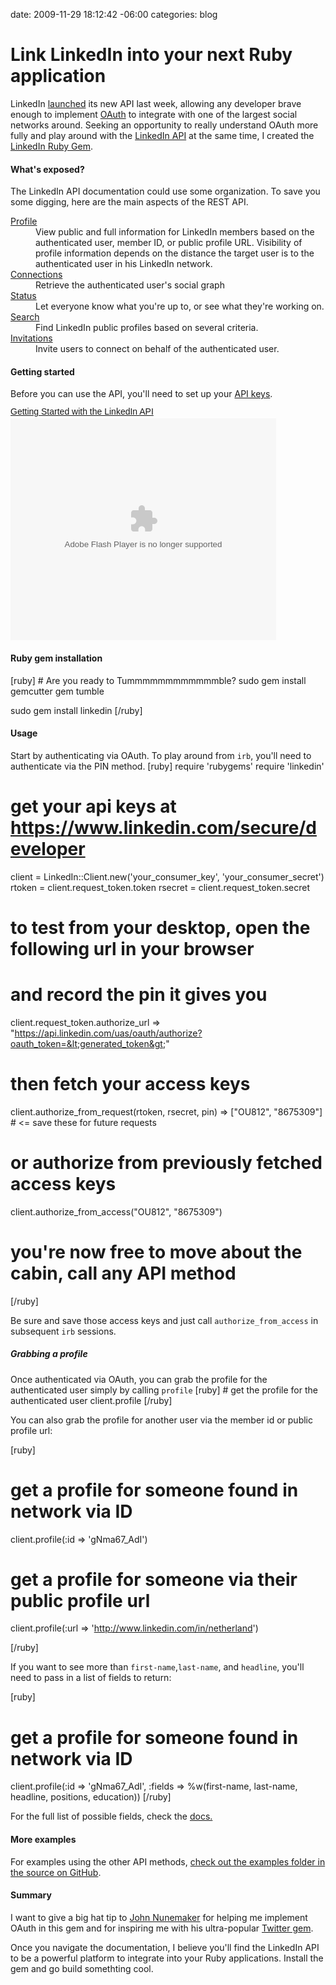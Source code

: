 date: 2009-11-29 18:12:42 -06:00
categories: blog

# Link LinkedIn into your next Ruby application
LinkedIn <a href='http://blog.programmableweb.com/2009/11/23/linkedin-api-platform-goes-live-your-resume-and-business-network-now-have-an-api/'>launched</a> its new API last week, allowing any developer brave enough to implement <a href='http://oauth.net'>OAuth</a> to integrate with one of the largest social networks around. Seeking an opportunity to really understand OAuth more fully and play around with the <a href='http://developer.linkedin.com'>LinkedIn API</a> at the same time, I created the <a href='http://gemcutter.org/gems/linkedin'>LinkedIn Ruby Gem</a>.
<!--more-->
<h4>What's exposed?</h4>
The LinkedIn API documentation could use some organization. To save you some digging, here are the main aspects of the REST API.

<dl>
<dt><a href="http://developer.linkedin.com/docs/DOC-1002">Profile</a></dt>
<dd>View public and full information for LinkedIn members based on the authenticated user, member ID, or public profile URL. Visibility of profile information depends on the distance the target user is to the authenticated user in his LinkedIn network. </dd>
<dt><a href="http://developer.linkedin.com/docs/DOC-1004">Connections</a></dt>
<dd>Retrieve the authenticated user's social graph</dd>
<dt><a href="http://developer.linkedin.com/docs/DOC-1007">Status</a><dt>
<dd>Let everyone know what you're up to, or see what they're working on.</dd>
<dt><a href="http://developer.linkedin.com/docs/DOC-1005">Search</a></dt>
<dd>Find LinkedIn public profiles based on several criteria.</dd>
<dt><a href="http://developer.linkedin.com/docs/DOC-1012">Invitations</a></dt>
<dd>Invite users to connect on behalf of the authenticated user.</dd>
</dl>

<h4>Getting started</h4>
Before you can use the API, you'll need to set up your <a href="https://www.linkedin.com/secure/developer">API keys</a>.

<div id="__ss_2576372"><a style="font:14px Helvetica,Arial,Sans-serif;display:block;margin:12px 0 3px 0;text-decoration:underline;" href="http://www.slideshare.net/episod/getting-started-with-the-linkedin-api" title="Getting Started with the LinkedIn API">Getting Started with the LinkedIn API</a><object style="margin:0px" width="425" height="355"><param name="movie" value="http://static.slidesharecdn.com/swf/ssplayer2.swf?doc=introdevelopernetwork-091124132311-phpapp02&stripped_title=getting-started-with-the-linkedin-api" /><param name="allowFullScreen" value="true"/><param name="allowScriptAccess" value="always"/><embed src="http://static.slidesharecdn.com/swf/ssplayer2.swf?doc=introdevelopernetwork-091124132311-phpapp02&stripped_title=getting-started-with-the-linkedin-api" type="application/x-shockwave-flash" allowscriptaccess="always" allowfullscreen="true" width="425" height="355"></embed></object></div>

<h4>Ruby gem installation</h4>
[ruby]
# Are you ready to Tummmmmmmmmmmmble?
sudo gem install gemcutter
gem tumble

sudo gem install linkedin
[/ruby]

<h4>Usage</h4>
Start by authenticating via OAuth. To play around from <code>irb</code>, you'll need to authenticate via the PIN method.
[ruby]
require 'rubygems'
require 'linkedin'

# get your api keys at https://www.linkedin.com/secure/developer
client = LinkedIn::Client.new('your_consumer_key', 'your_consumer_secret')
rtoken = client.request_token.token
rsecret = client.request_token.secret

# to test from your desktop, open the following url in your browser
# and record the pin it gives you
client.request_token.authorize_url
=> &quot;https://api.linkedin.com/uas/oauth/authorize?oauth_token=&lt;generated_token&gt;&quot;

# then fetch your access keys
client.authorize_from_request(rtoken, rsecret, pin)
=> [&quot;OU812&quot;, &quot;8675309&quot;] # &lt;= save these for future requests

# or authorize from previously fetched access keys
client.authorize_from_access(&quot;OU812&quot;, &quot;8675309&quot;)

# you're now free to move about the cabin, call any API method
[/ruby]

Be sure and save those access keys and just call <code>authorize_from_access</code> in subsequent <code>irb</code> sessions.

<h5>Grabbing a profile</h5>
Once authenticated via OAuth, you can grab the profile for the authenticated user simply by calling <code>profile</code>
[ruby]
# get the profile for the authenticated user
client.profile
[/ruby]

You can also grab the profile for another user via the member id or public profile url:

[ruby]

# get a profile for someone found in network via ID
client.profile(:id => 'gNma67_AdI')

# get a profile for someone via their public profile url
client.profile(:url => 'http://www.linkedin.com/in/netherland')

[/ruby]

If you want to see more than <code>first-name</code>,<code>last-name</code>, and <code>headline</code>, you'll need to pass in a list of fields to return:

[ruby]
# get a profile for someone found in network via ID
client.profile(:id => 'gNma67_AdI', :fields => %w(first-name, last-name, headline, positions, education))
[/ruby]

For the full list of possible fields, check the <a href='http://developer.linkedin.com/docs/DOC-1002'>docs.</a>

<h4>More examples</h4>
For examples using the other API methods, <a href="http://github.com/pengwynn/linkedin/tree/master/examples/">check out the examples folder in the source on GitHub</a>.

<h4>Summary</h4>
I want to give a big hat tip to <a href="http://twitter.com/jnunemaker">John Nunemaker</a> for helping me implement OAuth in this gem and for inspiring me with his ultra-popular <a href="http://github.com/jnunemaker.com/twitter">Twitter gem</a>. 

Once you navigate the documentation, I believe you'll find the LinkedIn API to be a powerful platform to integrate into your Ruby applications. Install the gem and go build somethting cool.
